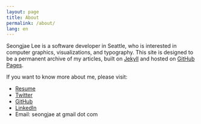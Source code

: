 ```yaml
---
layout: page
title: About
permalink: /about/
lang: en
---
```


Seongjae Lee is a software developer in Seattle, who is interested in computer graphics, visualizations, and typography. This site is designed to be a permanent archive of my articles, built on [Jekyll][1] and hosted on [GitHub Pages][2].

[1]: http://jekyllrb.com/
[2]: https://pages.github.com/

If you want to know more about me, please visit:

- [Resume](http://bluebrown.net/)
- [Twitter](http://twitter.com/seongjaelee)
- [GitHub](https://github.com/seongjaelee)
- [LinkedIn](https://www.linkedin.com/in/seongjae-lee-23028359)
- Email: seongjae at gmail dot com
